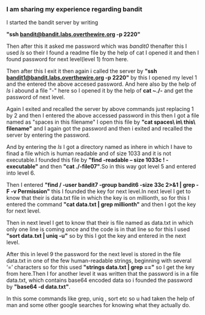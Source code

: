 ### I am sharing my experience regarding bandit
I started the bandit server by writing

**"ssh bandit@bandit.labs.overthewire.org -p 2220"**

Then after this it asked me password  which was *bandit0* thenafter this I used *ls* so their I found a readme file by the help of cat I opened it and then I found password for next level(level 1) from here.

Then after this I exit it then again i called the server by **"ssh bandit1@bandit.labs.overthewire.org -p 2220"** by this I opened my level 1 and the entered the above accesed password. And here also by the help of *ls* i abound a file "-" here so I opened it by the help of **cat ~./-** and get the password of next level.

Again I exited and recalled the server by above commands just replacing 1 by 2 and then I entered the above accessed password in this then I got a file named as "spaces in this filename" I open this file by **"cat spaces\ in\ this\ filename"** and I again got the password and then i exited and recalled the server by entering the password.

And by entering the *ls* I got a directory named as inhere in which I have to finad a file which is human readable and of size 1033 and it is not executable.I founded this file by **"find -readable – size 1033c ! -executable"** and then **"cat ./-file07"**.So in this way got level 5 and entered into level 6.

Then I entered  **"find / -user bandit7 -group bandit6 -size 33c 2>&1 | grep -F -v Permission"** this I founded the key for next level.In next level I get to know that their is data.txt file in which the key is on millionth, so for this I entered the command **"cat data.txt | grep millionth"** and then I got the key for next level.

Then in next level I get to know that their is file named as data.txt in which only one line is coming once and the code is in that line so for this I used **"sort data.txt | uniq -u"** so by this I got the key and entered in the next level.

After this in level 9 the password for the next level is stored in the file data.txt in one of the few human-readable strings, beginning with several ‘=’ characters so for this used **"strings data.txt | grep =="** so I get the key from here.Then I for another level it was written that the password is in a file data.txt, which contains base64 encoded data so i founded the password by **"base64 -d data.txt"**.



In this some commands like grep, uniq , sort etc so u had taken the help of man and some other google searches for knowing what they actually do.
